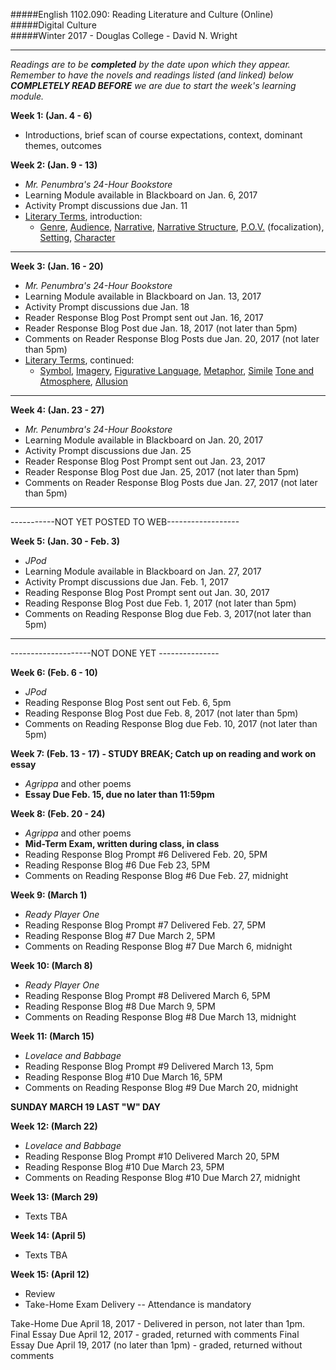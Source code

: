 #####English 1102.090: Reading Literature and Culture (Online)  
#####Digital Culture  
#####Winter 2017 - Douglas College - David N. Wright  

---

*Readings are to be **completed** by the date upon which they appear. Remember to have the novels and readings listed (and linked) below **COMPLETELY READ BEFORE** we are due to start the week's learning module.*

**Week 1: (Jan. 4 - 6)** 

- Introductions, brief scan of course expectations, context, dominant themes, outcomes

**Week 2: (Jan. 9 - 13)**

- *Mr. Penumbra's 24-Hour Bookstore*  
- Learning Module available in Blackboard on Jan. 6, 2017
- Activity Prompt discussions due Jan. 11
- [Literary Terms](https://en.wikipedia.org/wiki/Glossary_of_literary_terms), introduction:  
	- [Genre](https://en.wikipedia.org/wiki/Genre), [Audience](https://en.wikipedia.org/wiki/Audience), [Narrative](https://en.wikipedia.org/wiki/Narrative), [Narrative Structure](https://en.wikipedia.org/wiki/Narrative_structure), [P.O.V.](https://en.wikipedia.org/wiki/Narration#Narrative_point_of_view) (focalization), [Setting](https://en.wikipedia.org/wiki/Setting_(narrative)), [Character](https://en.wikipedia.org/wiki/Character_(arts))  

---

**Week 3: (Jan. 16 - 20)**

- *Mr. Penumbra's 24-Hour Bookstore*
- Learning Module available in Blackboard on Jan. 13, 2017
- Activity Prompt discussions due Jan. 18
- Reader Response Blog Post Prompt sent out Jan. 16, 2017 
- Reader Response Blog Post due Jan. 18, 2017 (not later than 5pm)
- Comments on Reader Response Blog Posts due Jan. 20, 2017 (not later than 5pm)  
- [Literary Terms](https://en.wikipedia.org/wiki/Glossary_of_literary_terms), continued:
	- [Symbol](https://en.wikipedia.org/wiki/Symbol), [Imagery](https://en.wikipedia.org/wiki/Image#Imagery_.28literary_term.29), [Figurative Language](https://en.wikipedia.org/wiki/Literal_and_figurative_language), [Metaphor](https://en.wikipedia.org/wiki/Metaphor), [Simile](https://en.wikipedia.org/wiki/Simile) [Tone and Atmosphere](https://en.wikipedia.org/wiki/Tone_(literature)), [Allusion](https://en.wikipedia.org/wiki/Allusion)

---

**Week 4: (Jan. 23 - 27)**

- *Mr. Penumbra's 24-Hour Bookstore*
- Learning Module available in Blackboard on Jan. 20, 2017
- Activity Prompt discussions due Jan. 25
- Reader Response Blog Post Prompt sent out Jan. 23, 2017 
- Reader Response Blog Post due Jan. 25, 2017 (not later than 5pm)
- Comments on Reader Response Blog Posts due Jan. 27, 2017 (not later than 5pm)  

---

-----------NOT YET POSTED TO WEB------------------

**Week 5: (Jan. 30 - Feb. 3)**

- *JPod*
- Learning Module available in Blackboard on Jan. 27, 2017
- Activity Prompt discussions due Jan. Feb. 1, 2017 
- Reading Response Blog Post Prompt sent out Jan. 30, 2017
- Reading Response Blog Post due Feb. 1, 2017 (not later than 5pm)
- Comments on Reading Response Blog due Feb. 3, 2017(not later than 5pm)

----


--------------------NOT DONE YET ---------------

**Week 6: (Feb. 6 - 10)**

- *JPod*
- Reading Response Blog Post sent out Feb. 6, 5pm
- Reading Response Blog Post due Feb. 8, 2017 (not later than 5pm)
- Comments on Reading Response Blog due Feb. 10, 2017 (not later than 5pm)

**Week 7: (Feb. 13 - 17) - STUDY BREAK; Catch up on reading and work on essay**

- *Agrippa* and other poems
- **Essay Due Feb. 15, due no later than 11:59pm**

**Week 8: (Feb. 20 - 24)** 

- *Agrippa* and other poems
- **Mid-Term Exam, written during class, in class** 
- Reading Response Blog Prompt #6 Delivered Feb. 20, 5PM
- Reading Response Blog #6 Due Feb 23, 5PM
- Comments on Reading Response Blog #6 Due Feb. 27, midnight

**Week 9: (March 1)**

- *Ready Player One*
- Reading Response Blog Prompt #7 Delivered Feb. 27, 5PM
- Reading Response Blog #7 Due March 2, 5PM
- Comments on Reading Response Blog #7 Due March 6, midnight

**Week 10: (March 8)**

- *Ready Player One*
- Reading Response Blog Prompt #8 Delivered March 6, 5PM
- Reading Response Blog #8 Due March 9, 5PM
- Comments on Reading Response Blog #8 Due March 13, midnight

**Week 11: (March 15)**

- *Lovelace and Babbage*
- Reading Response Blog Prompt #9 Delivered March 13, 5pm
- Reading Response Blog #10 Due March 16, 5PM
- Comments on Reading Response Blog #9 Due March 20, midnight

**SUNDAY MARCH 19 LAST "W" DAY**

**Week 12: (March 22)**

- *Lovelace and Babbage*
- Reading Response Blog Prompt #10 Delivered March 20, 5PM
- Reading Response Blog #10 Due March 23, 5PM
- Comments on Reading Response Blog #10 Due March 27, midnight

**Week 13: (March 29)**

- Texts TBA

**Week 14: (April 5)**

- Texts TBA

**Week 15: (April 12)**

- Review
- Take-Home Exam Delivery -- Attendance is mandatory

Take-Home Due April 18, 2017 - Delivered in person, not later than 1pm.
Final Essay Due April 12, 2017 - graded, returned with comments
Final Essay Due April 19, 2017 (no later than 1pm) - graded, returned without comments


